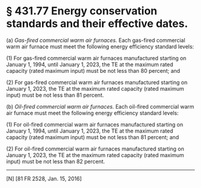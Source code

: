 # § 431.77   Energy conservation standards and their effective dates.

(a) *Gas-fired commercial warm air furnaces.* Each gas-fired commercial warm air furnace must meet the following energy efficiency standard levels:


(1) For gas-fired commercial warm air furnaces manufactured starting on January 1, 1994, until January 1, 2023, the TE at the maximum rated capacity (rated maximum input) must be not less than 80 percent; and


(2) For gas-fired commercial warm air furnaces manufactured starting on January 1, 2023, the TE at the maximum rated capacity (rated maximum input) must be not less than 81 percent.


(b) *Oil-fired commercial warm air furnaces.* Each oil-fired commercial warm air furnace must meet the following energy efficiency standard levels:


(1) For oil-fired commercial warm air furnaces manufactured starting on January 1, 1994, until January 1, 2023, the TE at the maximum rated capacity (rated maximum input) must be not less than 81 percent; and


(2) For oil-fired commercial warm air furnaces manufactured starting on January 1, 2023, the TE at the maximum rated capacity (rated maximum input) must be not less than 82 percent.



---

[N] [81 FR 2528, Jan. 15, 2016]




